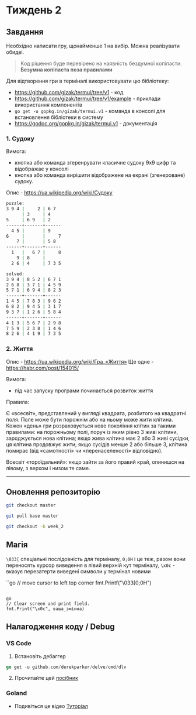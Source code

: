# Тиждень 2

## Завдання

Необхідно написати гру, щонайменше 1 на вибір. Можна реалізувати обидві.

> Код рішення буде перевірено на наявність бездумної копіпасти. **Безумна копіпаста поза правилами**

Для відтворення гри в терміналі використовувати цю бібліотеку:

- https://github.com/gizak/termui/tree/v1 - код
- https://github.com/gizak/termui/tree/v1/example - приклади використання компонентів
- `go get -u gopkg.in/gizak/termui.v1` - команда в консолі для встановлення бібліотеки в систему
- https://godoc.org/gopkg.in/gizak/termui.v1 - документація

### 1. Судоку

Вимога:

- кнопка або команда згеренрувати класичне судоку 9x9 цифр та відображає у консолі
- кнопка або команда вирішити відображене на екрані (згенероване) судоку.

Опис - https://ua.wikipedia.org/wiki/Судоку

```sh
puzzle:
3 9 4 |     2 | 6 7
      | 3     | 4
5     | 6 9   | 2
------+-------+------
  4 5 |       | 9
6     |       |     7
    7 |       | 5 8
------+-------+------
  1   |   6 7 |     8
    9 | 8     |
  2 6 | 4     | 7 3 5

solved:
3 9 4 | 8 5 2 | 6 7 1
2 6 8 | 3 7 1 | 4 5 9
5 7 1 | 6 9 4 | 8 2 3
------+-------+------
1 4 5 | 7 8 3 | 9 6 2
6 8 2 | 9 4 5 | 3 1 7
9 3 7 | 1 2 6 | 5 8 4
------+-------+------
4 1 3 | 5 6 7 | 2 9 8
7 5 9 | 2 3 8 | 1 4 6
8 2 6 | 4 1 9 | 7 3 5
````

### 2. Життя

Опис - https://ua.wikipedia.org/wiki/Гра_«Життя»
Ще одне - https://habr.com/post/154015/

Вимога:

- під час запуску програми починається розвиток життя

Правила:

Є «всесвіт», представлений у вигляді квадрата, розбитого на квадратні поля. Поле може бути порожнім або на ньому може
жити клітина. Кожен «день» гри розраховується нове покоління клітин за такими правилами:
на порожньому полі, поруч із яким рівно 3 живі клітини, зароджується нова клітина;
якщо жива клітина має 2 або 3 живі сусідки, ця клітина продовжує жити;
якщо сусідів менше 2 або більше 3, клітина помирає (від «самотності» чи «перенаселеності» відповідно).

Всесвіт «тороїдальний»: якщо зайти за його правий край, опинишся на лівому, з верхом і низом те саме.


___

## Оновлення репозиторію

```sh
git checkout master

git pull base master

git checkout -b week_2
````

## Магія

`\033[` спеціальні послідовність для терміналу, `0;0H` і це теж, разом вони переносять курсор виведення в лівий верхній
кут терміналу, `\x0c` - вказує перезатерти виведені символи у термінал новими

``go
// move cursor to left top corner
fmt.Printf("\033[0;0H")

````

go
// Clear screen and print field.
fmt.Print("\x0c", ваша_змінна)
````

## Налагодження коду / Debug

### VS Code

1. Встановіть дебаггер

```go
go get -u github.com/derekparker/delve/cmd/dlv
```

2. Прочитайте цей [посібник](https://medium.com/golang-notes/%D0%BD%D0%B0%D1%81%D1%82%D1%80%D0%BE%D0%B9%D0%BA%D0%B0-visual-studio-code-%D0%B4%D0%BB%D1%8F-go-647ea94aa795)

### Goland

- Подивіться це відео [Туторіал](https://www.youtube.com/watch?v=iPBUaDcehJo)